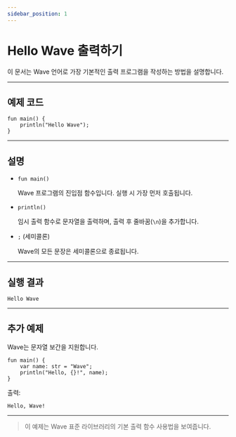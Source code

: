 ```yaml
---
sidebar_position: 1
---
```


# Hello Wave 출력하기

이 문서는 Wave 언어로 가장 기본적인 출력 프로그램을 작성하는 방법을 설명합니다.

---

## 예제 코드

```wave
fun main() {
    println("Hello Wave");
}
```

---

## 설명

- `fun main()`

  Wave 프로그램의 진입점 함수입니다. 실행 시 가장 먼저 호출됩니다.

- `println()`

  임시 출력 함수로 문자열을 출력하며, 출력 후 줄바꿈(`\n`)을 추가합니다.

- `;` (세미콜론)

  Wave의 모든 문장은 세미콜론으로 종료됩니다.

---

## 실행 결과

```text
Hello Wave
```

---

## 추가 예제

Wave는 문자열 보간을 지원합니다.

```wave
fun main() {
    var name: str = "Wave";
    println("Hello, {}!", name);
}
```

출력:

```text
Hello, Wave!
```

---

> 이 예제는 Wave 표준 라이브러리의 기본 출력 함수 사용법을 보여줍니다.